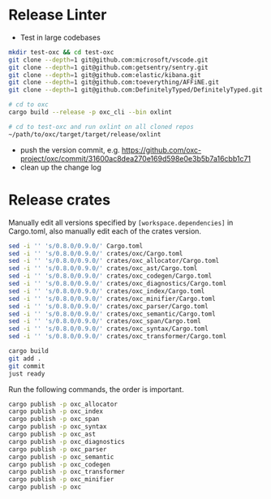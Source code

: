 # Release Linter

* Test in large codebases

```bash
mkdir test-oxc && cd test-oxc
git clone --depth=1 git@github.com:microsoft/vscode.git
git clone --depth=1 git@github.com:getsentry/sentry.git
git clone --depth=1 git@github.com:elastic/kibana.git
git clone --depth=1 git@github.com:toeverything/AFFiNE.git
git clone --depth=1 git@github.com:DefinitelyTyped/DefinitelyTyped.git
```

```bash
# cd to oxc
cargo build --release -p oxc_cli --bin oxlint

# cd to test-oxc and run oxlint on all cloned repos
~/path/to/oxc/target/target/release/oxlint
```

* push the version commit, e.g. https://github.com/oxc-project/oxc/commit/31600ac8dea270e169d598e0e3b5b7a16cbb1c71
* clean up the change log

# Release crates

Manually edit all versions specified by `[workspace.dependencies]` in Cargo.toml,
also manually edit each of the crates version.

```bash
sed -i '' 's/0.8.0/0.9.0/' Cargo.toml
sed -i '' 's/0.8.0/0.9.0/' crates/oxc/Cargo.toml
sed -i '' 's/0.8.0/0.9.0/' crates/oxc_allocator/Cargo.toml
sed -i '' 's/0.8.0/0.9.0/' crates/oxc_ast/Cargo.toml
sed -i '' 's/0.8.0/0.9.0/' crates/oxc_codegen/Cargo.toml
sed -i '' 's/0.8.0/0.9.0/' crates/oxc_diagnostics/Cargo.toml
sed -i '' 's/0.8.0/0.9.0/' crates/oxc_index/Cargo.toml
sed -i '' 's/0.8.0/0.9.0/' crates/oxc_minifier/Cargo.toml
sed -i '' 's/0.8.0/0.9.0/' crates/oxc_parser/Cargo.toml
sed -i '' 's/0.8.0/0.9.0/' crates/oxc_semantic/Cargo.toml
sed -i '' 's/0.8.0/0.9.0/' crates/oxc_span/Cargo.toml
sed -i '' 's/0.8.0/0.9.0/' crates/oxc_syntax/Cargo.toml
sed -i '' 's/0.8.0/0.9.0/' crates/oxc_transformer/Cargo.toml

cargo build
git add .
git commit
just ready
```

Run the following commands, the order is important.

```bash
cargo publish -p oxc_allocator
cargo publish -p oxc_index
cargo publish -p oxc_span
cargo publish -p oxc_syntax
cargo publish -p oxc_ast
cargo publish -p oxc_diagnostics
cargo publish -p oxc_parser
cargo publish -p oxc_semantic
cargo publish -p oxc_codegen
cargo publish -p oxc_transformer
cargo publish -p oxc_minifier
cargo publish -p oxc
```
